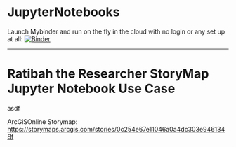 # JupyterNotebooks
Launch Mybinder and run on the fly in the cloud with no login or any set up at all:
[![Binder](https://mybinder.org/badge.svg)](https://mybinder.org/v2/gh/WSWCWaterDataExchange/JupyterNotebooks/master?filepath=Ex_RatibahWaDEDataAnalytics)

***
# Ratibah the Researcher StoryMap Jupyter Notebook Use Case
asdf


ArcGiSOnline Storymap: https://storymaps.arcgis.com/stories/0c254e67e11046a0a4dc303e9461348f